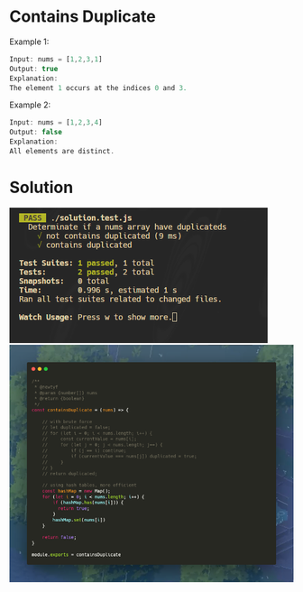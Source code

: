 # **Contains Duplicate**

Example 1:
```javascript
Input: nums = [1,2,3,1]
Output: true
Explanation:
The element 1 occurs at the indices 0 and 3.
```


Example 2:
```javascript
Input: nums = [1,2,3,4]
Output: false
Explanation:
All elements are distinct.
```

# Solution
![](./imgs/test.png)
![](./imgs/solution.png)
